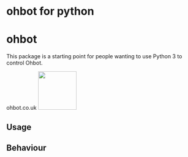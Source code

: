 # ohbot for python

ohbot
========================

This package is a starting point for people wanting to use Python 3 to control Ohbot. 

ohbot.co.uk
<img src="http://i1380.photobucket.com/albums/ah188/ohbot/table1_zpsdh5r28rl.png" height="100">


Usage
-----





Behaviour
--------

